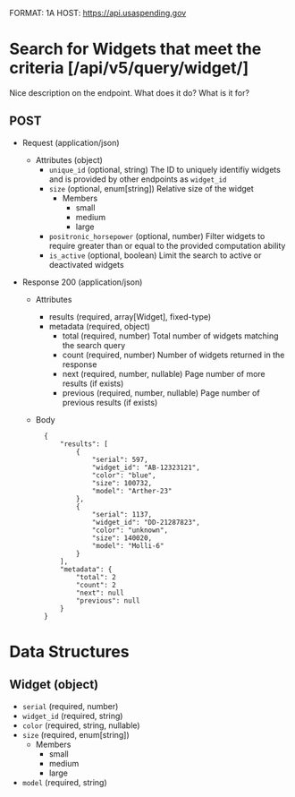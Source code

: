 FORMAT: 1A
HOST: https://api.usaspending.gov

# Search for Widgets that meet the criteria [/api/v5/query/widget/]

Nice description on the endpoint. What does it do? What is it for?

## POST

+ Request (application/json)
    + Attributes (object)
        + `unique_id` (optional, string)
            The ID to uniquely identifiy widgets and is provided by other endpoints as `widget_id`
        + `size` (optional, enum[string])
            Relative size of the widget
            + Members
                + small
                + medium
                + large
        + `positronic_horsepower` (optional, number)
            Filter widgets to require greater than or equal to the provided computation ability
        + `is_active` (optional, boolean)
            Limit the search to active or deactivated widgets


+ Response 200 (application/json)
    + Attributes
        + results (required, array[Widget], fixed-type)
        + metadata (required, object)
            + total (required, number)
                Total number of widgets matching the search query
            + count (required, number)
                Number of widgets returned in the response
            + next (required, number, nullable)
                Page number of more results (if exists)
            + previous (required, number, nullable)
                Page number of previous results (if exists)

    + Body

            {
                "results": [
                    {
                        "serial": 597,
                        "widget_id": "AB-12323121",
                        "color": "blue",
                        "size": 100732,
                        "model": "Arther-23"
                    },
                    {
                        "serial": 1137,
                        "widget_id": "DD-21287823",
                        "color": "unknown",
                        "size": 140020,
                        "model": "Molli-6"
                    }
                ],
                "metadata": {
                    "total": 2
                    "count": 2
                    "next": null
                    "previous": null
                }
            }

# Data Structures

## Widget (object)
+ `serial` (required, number)
+ `widget_id` (required, string)
+ `color` (required, string, nullable)
+ `size` (required, enum[string])
    + Members
        + small
        + medium
        + large
+ `model` (required, string)